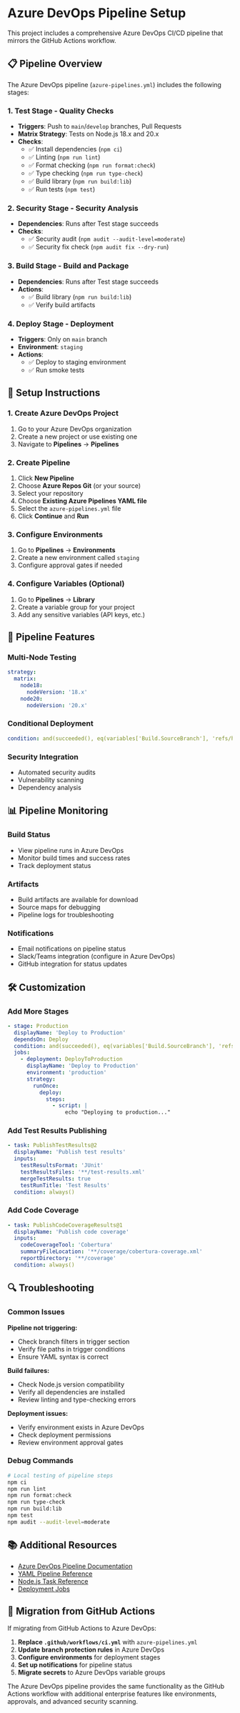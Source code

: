 # Azure DevOps Pipeline Setup

This project includes a comprehensive Azure DevOps CI/CD pipeline that mirrors the GitHub Actions workflow.

## 📋 Pipeline Overview

The Azure DevOps pipeline (`azure-pipelines.yml`) includes the following stages:

### 1. **Test Stage** - Quality Checks

- **Triggers**: Push to `main`/`develop` branches, Pull Requests
- **Matrix Strategy**: Tests on Node.js 18.x and 20.x
- **Checks**:
  - ✅ Install dependencies (`npm ci`)
  - ✅ Linting (`npm run lint`)
  - ✅ Format checking (`npm run format:check`)
  - ✅ Type checking (`npm run type-check`)
  - ✅ Build library (`npm run build:lib`)
  - ✅ Run tests (`npm test`)

### 2. **Security Stage** - Security Analysis

- **Dependencies**: Runs after Test stage succeeds
- **Checks**:
  - ✅ Security audit (`npm audit --audit-level=moderate`)
  - ✅ Security fix check (`npm audit fix --dry-run`)

### 3. **Build Stage** - Build and Package

- **Dependencies**: Runs after Test stage succeeds
- **Actions**:
  - ✅ Build library (`npm run build:lib`)
  - ✅ Verify build artifacts

### 4. **Deploy Stage** - Deployment

- **Triggers**: Only on `main` branch
- **Environment**: `staging`
- **Actions**:
  - ✅ Deploy to staging environment
  - ✅ Run smoke tests

## 🚀 Setup Instructions

### 1. Create Azure DevOps Project

1. Go to your Azure DevOps organization
2. Create a new project or use existing one
3. Navigate to **Pipelines** → **Pipelines**

### 2. Create Pipeline

1. Click **New Pipeline**
2. Choose **Azure Repos Git** (or your source)
3. Select your repository
4. Choose **Existing Azure Pipelines YAML file**
5. Select the `azure-pipelines.yml` file
6. Click **Continue** and **Run**

### 3. Configure Environments

1. Go to **Pipelines** → **Environments**
2. Create a new environment called `staging`
3. Configure approval gates if needed

### 4. Configure Variables (Optional)

1. Go to **Pipelines** → **Library**
2. Create a variable group for your project
3. Add any sensitive variables (API keys, etc.)

## 🔧 Pipeline Features

### **Multi-Node Testing**

```yaml
strategy:
  matrix:
    node18:
      nodeVersion: '18.x'
    node20:
      nodeVersion: '20.x'
```

### **Conditional Deployment**

```yaml
condition: and(succeeded(), eq(variables['Build.SourceBranch'], 'refs/heads/main'))
```

### **Security Integration**

- Automated security audits
- Vulnerability scanning
- Dependency analysis

## 📊 Pipeline Monitoring

### **Build Status**

- View pipeline runs in Azure DevOps
- Monitor build times and success rates
- Track deployment status

### **Artifacts**

- Build artifacts are available for download
- Source maps for debugging
- Pipeline logs for troubleshooting

### **Notifications**

- Email notifications on pipeline status
- Slack/Teams integration (configure in Azure DevOps)
- GitHub integration for status updates

## 🛠️ Customization

### **Add More Stages**

```yaml
- stage: Production
  displayName: 'Deploy to Production'
  dependsOn: Deploy
  condition: and(succeeded(), eq(variables['Build.SourceBranch'], 'refs/heads/main'))
  jobs:
    - deployment: DeployToProduction
      displayName: 'Deploy to Production'
      environment: 'production'
      strategy:
        runOnce:
          deploy:
            steps:
              - script: |
                  echo "Deploying to production..."
```

### **Add Test Results Publishing**

```yaml
- task: PublishTestResults@2
  displayName: 'Publish test results'
  inputs:
    testResultsFormat: 'JUnit'
    testResultsFiles: '**/test-results.xml'
    mergeTestResults: true
    testRunTitle: 'Test Results'
  condition: always()
```

### **Add Code Coverage**

```yaml
- task: PublishCodeCoverageResults@1
  displayName: 'Publish code coverage'
  inputs:
    codeCoverageTool: 'Cobertura'
    summaryFileLocation: '**/coverage/cobertura-coverage.xml'
    reportDirectory: '**/coverage'
  condition: always()
```

## 🔍 Troubleshooting

### **Common Issues**

**Pipeline not triggering:**

- Check branch filters in trigger section
- Verify file paths in trigger conditions
- Ensure YAML syntax is correct

**Build failures:**

- Check Node.js version compatibility
- Verify all dependencies are installed
- Review linting and type-checking errors

**Deployment issues:**

- Verify environment exists in Azure DevOps
- Check deployment permissions
- Review environment approval gates

### **Debug Commands**

```bash
# Local testing of pipeline steps
npm ci
npm run lint
npm run format:check
npm run type-check
npm run build:lib
npm test
npm audit --audit-level=moderate
```

## 📚 Additional Resources

- [Azure DevOps Pipeline Documentation](https://docs.microsoft.com/en-us/azure/devops/pipelines/)
- [YAML Pipeline Reference](https://docs.microsoft.com/en-us/azure/devops/pipelines/yaml-schema/)
- [Node.js Task Reference](https://docs.microsoft.com/en-us/azure/devops/pipelines/tasks/tool/node-js/)
- [Deployment Jobs](https://docs.microsoft.com/en-us/azure/devops/pipelines/process/deployment-jobs/)

## 🔄 Migration from GitHub Actions

If migrating from GitHub Actions to Azure DevOps:

1. **Replace `.github/workflows/ci.yml`** with `azure-pipelines.yml`
2. **Update branch protection rules** in Azure DevOps
3. **Configure environments** for deployment stages
4. **Set up notifications** for pipeline status
5. **Migrate secrets** to Azure DevOps variable groups

The Azure DevOps pipeline provides the same functionality as the GitHub Actions workflow with additional enterprise features like environments, approvals, and advanced security scanning.
